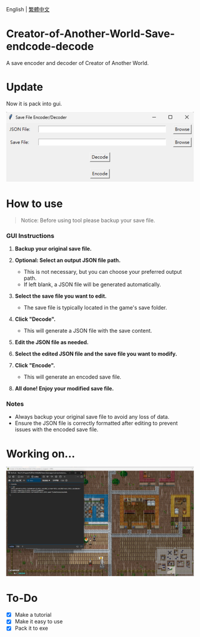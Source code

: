 English | [繁體中文](README_TCH.md)
# Creator-of-Another-World-Save-endcode-decode
A save encoder and decoder of Creator of Another World.

# Update
Now it is pack into gui.

![gui](image/gui.png)

# How to use
> Notice: Before using tool please backup your save file.

### GUI Instructions

1. **Backup your original save file.**

2. **Optional: Select an output JSON file path.**
   - This is not necessary, but you can choose your preferred output path.
   - If left blank, a JSON file will be generated automatically.

3. **Select the save file you want to edit.**
   - The save file is typically located in the game's save folder.

4. **Click "Decode".**
   - This will generate a JSON file with the save content.

5. **Edit the JSON file as needed.**

6. **Select the edited JSON file and the save file you want to modify.**

7. **Click "Encode".**
   - This will generate an encoded save file.

8. **All done! Enjoy your modified save file.**

### Notes

- Always backup your original save file to avoid any loss of data.
- Ensure the JSON file is correctly formatted after editing to prevent issues with the encoded save file.

# Working on...
![devtool](image/1.png)

# To-Do
- [X] Make a tutorial
- [X] Make it easy to use
- [X] Pack it to exe
